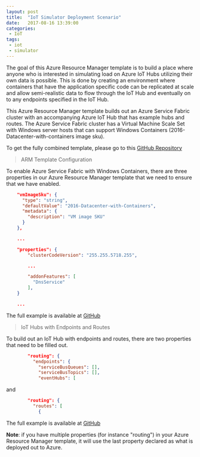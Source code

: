 ```yaml
---
layout: post
title:  "IoT Simulator Deployment Scenario"
date:   2017-08-16 13:39:00
categories:
 - IoT
tags:
 - iot
 - simulator
---
```

The goal of this Azure Resource Manager template is to build a place where anyone who is interested in simulating load on Azure IoT Hubs utilizing their own data is possible. This is done by creating an environment where containers that have the application specific code can be replicated at scale and allow semi-realistic data to flow through the IoT Hub and eventually on to any endpoints specified in the IoT Hub.

This Azure Resource Manager template builds out an Azure Service Fabric cluster with an accompanying Azure IoT Hub that has example hubs and routes. The Azure Service Fabric cluster has a Virtual Machine Scale Set with Windows server hosts that can support Windows Containers (2016-Datacenter-with-containers image sku).

To get the fully combined template, please go to this [GitHub Repository](https://github.com/Azure/azure-quickstart-templates)

> ARM Template Configuration

To enable Azure Service Fabric with Windows Containers, there are three properties in our Azure Resource Manager template that we need to ensure that we have enabled.

``` json
    "vmImageSku": {
      "type": "string",
      "defaultValue": "2016-Datacenter-with-Containers",
      "metadata": {
        "description": "VM image SKU"
      }
    },

    ...

    "properties": {
        "clusterCodeVersion": "255.255.5718.255",

        ...

        "addonFeatures": [
          "DnsService"
        ],
    }

    ...
```

The full example is available at [GitHub](https://github.com/Azure/azure-quickstart-templates)

> IoT Hubs with Endpoints and Routes

To build out an IoT Hub with endpoints and routes, there are two properties that need to be filled out.

``` json
        "routing": {
          "endpoints": {
            "serviceBusQueues": [],
            "serviceBusTopics": [],
            "eventHubs": [
```

and

``` json
        "routing": {
          "routes": [
            {
```

The full example is available at [GitHub](https://github.com/jwendl/azure-iot-with-endpoints)

**Note**: if you have multiple properties (for instance "routing") in your Azure Resource Manager template, it will use the last property declared as what is deployed out to Azure.

